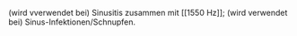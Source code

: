 (wird vverwendet bei) Sinusitis zusammen mit [[1550 Hz]]; (wird verwendet bei) Sinus-Infektionen/Schnupfen.